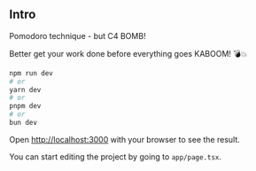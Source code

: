 ## Intro

Pomodoro technique - but C4 BOMB!

Better get your work done before everything goes KABOOM! 💣💥

```bash
npm run dev
# or
yarn dev
# or
pnpm dev
# or
bun dev
```

Open [http://localhost:3000](http://localhost:3000) with your browser to see the result.

You can start editing the project by going to `app/page.tsx`.
